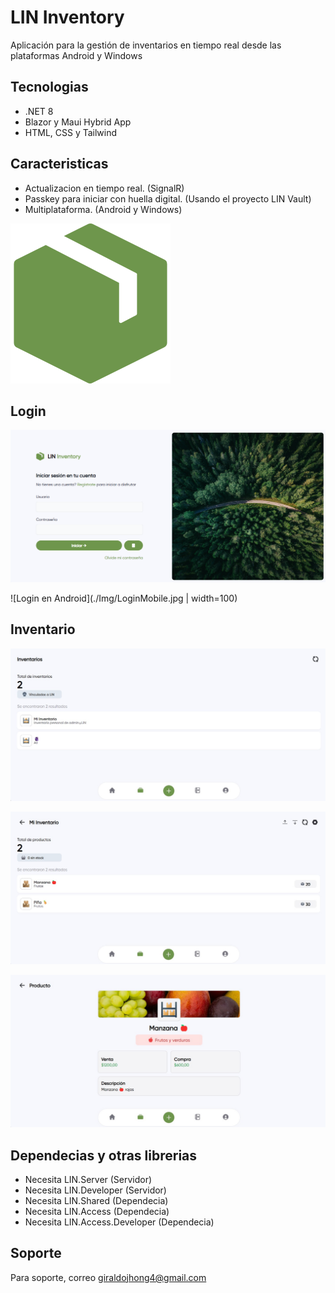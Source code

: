 # LIN Inventory

Aplicación para la gestión de inventarios en tiempo real desde las plataformas Android y Windows

## Tecnologias

- .NET 8
- Blazor y Maui Hybrid App
- HTML, CSS y Tailwind


## Caracteristicas

- Actualizacion en tiempo real. (SignalR)
- Passkey para iniciar con huella digital. (Usando el proyecto LIN Vault) 
- Multiplataforma. (Android y Windows)


![Logo](./Img/icono.png)


## Login

![Login en Windows](./Img/LoginW.png)

![Login en Android](./Img/LoginMobile.jpg | width=100)


## Inventario

![Inventario](./Img/InventoryW.jpg)

![Productos](./Img/ProductsW.jpg)

![Vista de producto](./Img/ProductViewW.jpg)


## Dependecias y otras librerias

- Necesita LIN.Server (Servidor)
- Necesita LIN.Developer (Servidor)
- Necesita LIN.Shared (Dependecia)
- Necesita LIN.Access (Dependecia)
- Necesita LIN.Access.Developer (Dependecia)

## Soporte

Para soporte, correo giraldojhong4@gmail.com

